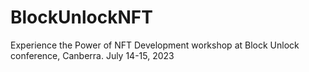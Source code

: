 # BlockUnlockNFT
Experience the Power of NFT Development workshop at Block Unlock conference, Canberra. July 14-15, 2023 
